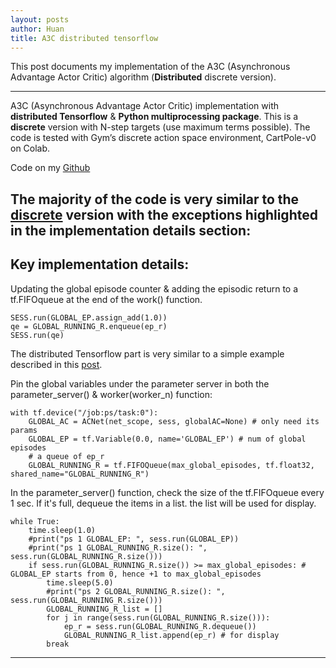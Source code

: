 ```yaml
---
layout: posts
author: Huan
title: A3C distributed tensorflow
---
```


This post documents my implementation of the A3C
(Asynchronous Advantage Actor Critic) algorithm
(**Distributed** discrete version).

---

A3C (Asynchronous Advantage Actor Critic) implementation with **distributed
Tensorflow** & **Python multiprocessing package**. This is a **discrete**
version with N-step targets (use maximum terms possible). The code is tested
with Gym’s discrete action space environment, CartPole-v0 on Colab.

Code on my [Github](https://github.com/ChuaCheowHuan/reinforcement_learning/blob/master/A3C/A3C_disc_max_dist.ipynb)

The majority of the code is very similar to the [discrete](https://chuacheowhuan.github.io/A3C_disc_thread_nStep/) version with the
exceptions highlighted in the implementation details section:
---

## Key implementation details:

Updating the global episode counter & adding the episodic return to a
tf.FIFOqueue at the end of the work() function.

```
SESS.run(GLOBAL_EP.assign_add(1.0))
qe = GLOBAL_RUNNING_R.enqueue(ep_r)
SESS.run(qe)
```

The distributed Tensorflow part is very similar to a simple example described in
this [post](https://chuacheowhuan.github.io/dist_tf/).

Pin the global variables under the parameter server in both the parameter_server() & worker(worker_n) function:

```
with tf.device("/job:ps/task:0"):
    GLOBAL_AC = ACNet(net_scope, sess, globalAC=None) # only need its params
    GLOBAL_EP = tf.Variable(0.0, name='GLOBAL_EP') # num of global episodes   
    # a queue of ep_r
    GLOBAL_RUNNING_R = tf.FIFOQueue(max_global_episodes, tf.float32, shared_name="GLOBAL_RUNNING_R")        
```

In the parameter_server() function, check the size of the tf.FIFOqueue every 1 sec.
If it's full, dequeue the items in a list. the list will be used for display.

```
while True:
    time.sleep(1.0)
    #print("ps 1 GLOBAL_EP: ", sess.run(GLOBAL_EP))
    #print("ps 1 GLOBAL_RUNNING_R.size(): ", sess.run(GLOBAL_RUNNING_R.size()))  
    if sess.run(GLOBAL_RUNNING_R.size()) >= max_global_episodes: # GLOBAL_EP starts from 0, hence +1 to max_global_episodes          
        time.sleep(5.0)
        #print("ps 2 GLOBAL_RUNNING_R.size(): ", sess.run(GLOBAL_RUNNING_R.size()))  
        GLOBAL_RUNNING_R_list = []
        for j in range(sess.run(GLOBAL_RUNNING_R.size())):
            ep_r = sess.run(GLOBAL_RUNNING_R.dequeue())
            GLOBAL_RUNNING_R_list.append(ep_r) # for display
        break
```

---

<br>
